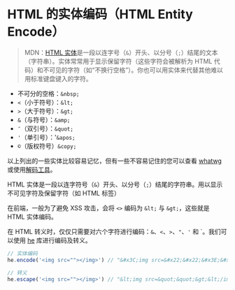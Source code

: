 # HTML 的实体编码（HTML Entity Encode）

> MDN：[HTML 实体](https://developer.mozilla.org/zh-CN/docs/Glossary/Entity)是一段以连字号（`&`）开头、以分号（`;`）结尾的文本（字符串）。实体常常用于显示保留字符（这些字符会被解析为 HTML 代码）和不可见的字符（如“不换行空格”）。你也可以用实体来代替其他难以用标准键盘键入的字符。

- 不可分的空格：`&nbsp;`
- `<`（小于符号）：`&lt;`
- `>`（大于符号）：`&gt;`
- `&`（与符号）：`&amp;`
- `″`（双引号）：`&quot;`
- `'`（单引号）：'`&apos;`
- `©`（版权符号）`&copy;`

以上列出的一些实体比较容易记忆，但有一些不容易记住的您可以查看 [whatwg](https://html.spec.whatwg.org/multipage/named-characters.html#named-character-references) 或使用[解码工具](https://mothereff.in/html-entities)。

HTML 实体是一段以连字符号（`&`）开头、以分号（`;`）结尾的字符串。用以显示不可见字符及保留字符（如 HTML 标签）

在前端，一般为了避免 XSS 攻击，会将 `<>` 编码为 `&lt;` 与 `&gt;`，这些就是 HTML 实体编码。

在 HTML 转义时，仅仅只需要对六个字符进行编码：`&`、`<`、`>`、`"`、`'` 和 `。我们可以使用 [he](https://www.npmjs.com/package/he) 库进行编码及转义。

```js
// 实体编码
he.encode('<img src=""></img>') // "&#x3C;img src=&#x22;&#x22;&#x3E;&#x3C;/img&#x3E;"

// 转义
he.escape('<img src=""></img>') // "&lt;img src=&quot;&quot;&gt;&lt;/img&gt;"
```
